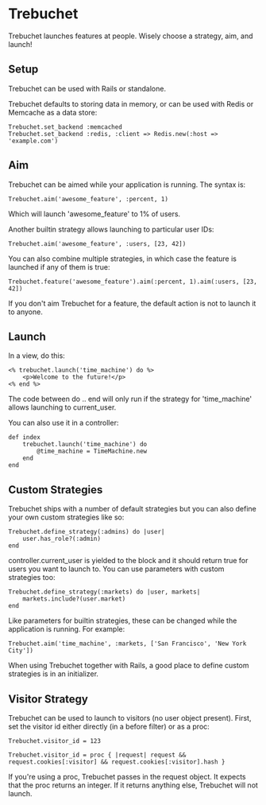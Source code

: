 Trebuchet
=========

Trebuchet launches features at people. Wisely choose a strategy, aim, and launch!


Setup
-----

Trebuchet can be used with Rails or standalone.

Trebuchet defaults to storing data in memory, or can be used with Redis or Memcache as a data store:
    
    Trebuchet.set_backend :memcached
    Trebuchet.set_backend :redis, :client => Redis.new(:host => 'example.com')


Aim
---

Trebuchet can be aimed while your application is running. The syntax is:

    Trebuchet.aim('awesome_feature', :percent, 1)

Which will launch 'awesome_feature' to 1% of users.

Another builtin strategy allows launching to particular user IDs:

    Trebuchet.aim('awesome_feature', :users, [23, 42])

You can also combine multiple strategies, in which case the feature is launched if any of them is true:

    Trebuchet.feature('awesome_feature').aim(:percent, 1).aim(:users, [23, 42])

If you don't aim Trebuchet for a feature, the default action is not to launch it to anyone.


Launch
------

In a view, do this:

    <% trebuchet.launch('time_machine') do %>
        <p>Welcome to the future!</p>
    <% end %>

The code between do .. end will only run if the strategy for 'time_machine' allows launching to current_user.

You can also use it in a controller:

    def index
        trebuchet.launch('time_machine') do
            @time_machine = TimeMachine.new
        end
    end


Custom Strategies
-----------------

Trebuchet ships with a number of default strategies but you can also define your own custom strategies like so:

    Trebuchet.define_strategy(:admins) do |user|
        user.has_role?(:admin)
    end

controller.current_user is yielded to the block and it should return true for users you want to launch to.
You can use parameters with custom strategies too:

    Trebuchet.define_strategy(:markets) do |user, markets|
        markets.include?(user.market)
    end

Like parameters for builtin strategies, these can be changed while the application is running. For example:

    Trebuchet.aim('time_machine', :markets, ['San Francisco', 'New York City'])

When using Trebuchet together with Rails, a good place to define custom strategies is in an initializer.


Visitor Strategy
----------------

Trebuchet can be used to launch to visitors (no user object present).
First, set the visitor id either directly (in a before filter) or as a proc:

    Trebuchet.visitor_id = 123

    Trebuchet.visitor_id = proc { |request| request && request.cookies[:visitor] && request.cookies[:visitor].hash }

If you're using a proc, Trebuchet passes in the request object. It expects that the proc returns an integer.
If it returns anything else, Trebuchet will not launch.
